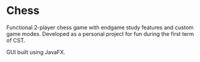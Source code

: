 # Chess

Functional 2-player chess game with endgame study features and custom game modes.  Developed as a personal project for fun during the first term of CST. 

GUI built using JavaFX.
